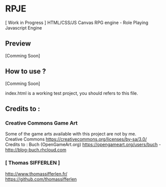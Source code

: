 # RPJE
[ Work in Progress ] HTML/CSS/JS Canvas RPG engine - Role Playing Javascript Engine

## Preview
[Comming Soon]

## How to use ?
[Comming Soon]  

index.html is a working test project, you should refers to this file.

## Credits to :

### Creative Commons Game Art
Some of the game arts available with this project are not by me.  
Creative Commons https://creativecommons.org/licenses/by-sa/3.0/  
Credits to : Buch (OpenGameArt.org) https://opengameart.org/users/buch - http://blog-buch.rhcloud.com  

### [ Thomas SIFFERLEN ]
http://www.thomassifferlen.fr/  
https://github.com/thomassifferlen

